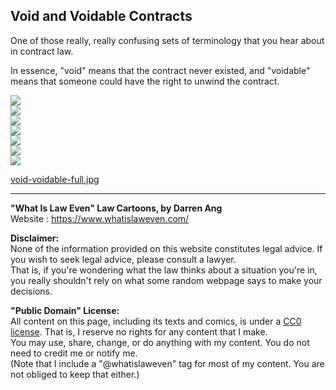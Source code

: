 ## Void and Voidable Contracts
One of those really, really confusing sets of terminology that you hear about in contract law.

In essence, "void" means that the contract never existed, and "voidable" means that someone could have the right to unwind the contract. 

![](void-voidable-1.jpg)  
![](void-voidable-2.jpg)  
![](void-voidable-3.jpg)  
![](void-voidable-4.jpg)  
![](void-voidable-5.jpg)  
![](void-voidable-6.jpg)  
![](void-voidable-7.jpg)  

[void-voidable-full.jpg](void-voidable-full.jpg)

--- 

**"What Is Law Even" Law Cartoons, by Darren Ang**  
Website : <https://www.whatislaweven.com/>

**Disclaimer:**  
None of the information provided on this website constitutes legal advice. If you wish to seek legal advice, please consult a lawyer.  
That is, if you're wondering what the law thinks about a situation you're in, you really shouldn't rely on what some random webpage says to make your decisions.  

**"Public Domain" License:**  
All content on this page, including its texts and comics, is under a [CC0 license](https://creativecommons.org/share-your-work/public-domain/cc0/). That is, I reserve no rights for any content that I make.   
You may use, share, change, or do anything with my content. You do not need to credit me or notify me.  
(Note that I include a "@whatislaweven" tag for most of my content. You are not obliged to keep that either.)   
